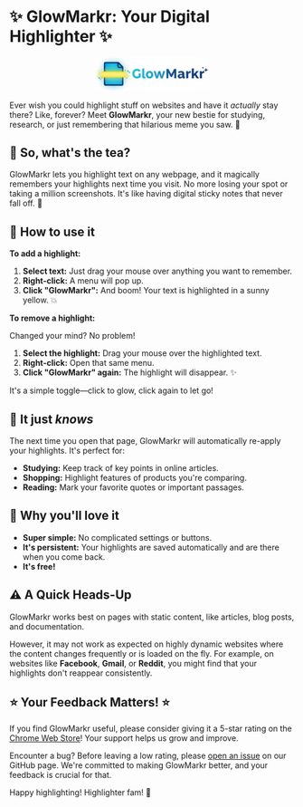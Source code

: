 # ✨ GlowMarkr: Your Digital Highlighter ✨

<div align="center">
  <img src="./glowmarkr-logo.png" alt="GlowMarkr Logo" width="200"/>
</div>

Ever wish you could highlight stuff on websites and have it *actually* stay there? Like, forever? Meet **GlowMarkr**, your new bestie for studying, research, or just remembering that hilarious meme you saw. 📝

## 🤔 So, what's the tea?

GlowMarkr lets you highlight text on any webpage, and it magically remembers your highlights next time you visit. No more losing your spot or taking a million screenshots. It's like having digital sticky notes that never fall off. 📌

## 🚀 How to use it

**To add a highlight:**

1.  **Select text:** Just drag your mouse over anything you want to remember.
2.  **Right-click:** A menu will pop up.
3.  **Click "GlowMarkr":** And boom! Your text is highlighted in a sunny yellow. 💥

**To remove a highlight:**

Changed your mind? No problem!

1.  **Select the highlight:** Drag your mouse over the highlighted text.
2.  **Right-click:** Open that same menu.
3.  **Click "GlowMarkr" again:** The highlight will disappear. ✨

It's a simple toggle—click to glow, click again to let go!

## 🧠 It just *knows*

The next time you open that page, GlowMarkr will automatically re-apply your highlights. It's perfect for:

*   **Studying:** Keep track of key points in online articles.
*   **Shopping:** Highlight features of products you're comparing.
*   **Reading:** Mark your favorite quotes or important passages.

## 💖 Why you'll love it

*   **Super simple:** No complicated settings or buttons.
*   **It's persistent:** Your highlights are saved automatically and are there when you come back.
*   **It's free!**

## ⚠️ A Quick Heads-Up

GlowMarkr works best on pages with static content, like articles, blog posts, and documentation.

However, it may not work as expected on highly dynamic websites where the content changes frequently or is loaded on the fly. For example, on websites like **Facebook**, **Gmail**, or **Reddit**, you might find that your highlights don't reappear consistently.

## ⭐ Your Feedback Matters! ⭐

If you find GlowMarkr useful, please consider giving it a 5-star rating on the [Chrome Web Store](https://chromewebstore.google.com/detail/glowmarkr/nklngngbaglejehlcaffjgheakcalhil)! Your support helps us grow and improve.

Encounter a bug? Before leaving a low rating, please [open an issue](https://github.com/davidraviv/chrome-glowmarkr/issues/new/choose) on our GitHub page. We're committed to making GlowMarkr better, and your feedback is crucial for that.

Happy highlighting! Highlighter fam! 🎉
